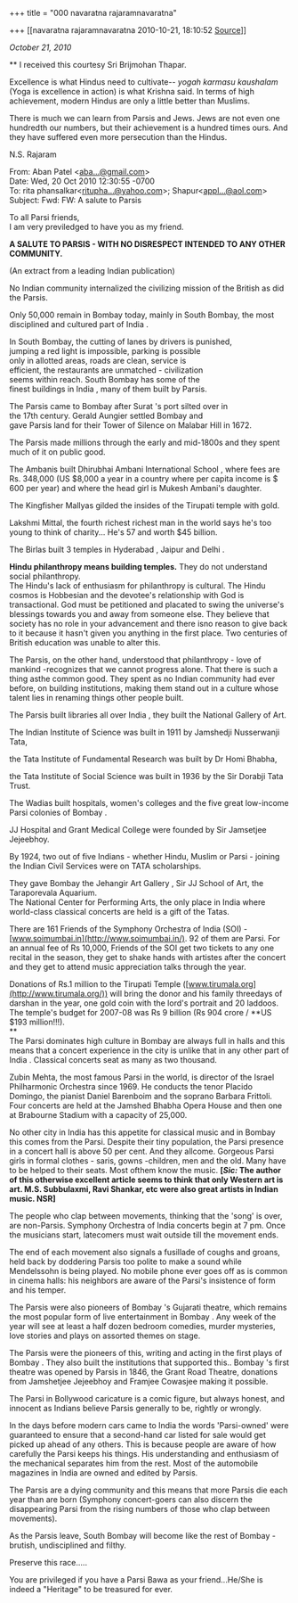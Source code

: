 +++
title = "000 navaratna rajaramnavaratna"

+++
[[navaratna rajaramnavaratna	2010-10-21, 18:10:52 [Source](https://groups.google.com/g/bvparishat/c/w98uDc6RLk0)]]



*October 21, 2010*



** I received this courtesy Sri Brijmohan Thapar.



 Excellence is what Hindus need to cultivate-- *yogah karmasu kaushalam* (Yoga is excellence in action) is what Krishna said. In terms of high achievement, modern Hindus are only a little better than Muslims.



 There is much we can learn from Parsis and Jews. Jews are not even one hundredth our numbers, but their achievement is a hundred times ours. And they have suffered even more persecution than the Hindus.



N.S. Rajaram



From: Aban Patel \<[aba...@gmail.com]()\>  
Date: Wed, 20 Oct 2010 12:30:55 -0700  
To: rita phansalkar\<[ritupha...@yahoo.com]()\>; Shapur\<[appl...@aol.com]()\>  
Subject: Fwd: FW: A salute to Parsis



 To all Parsi friends,  
I am very previledged to have you as my friend.  
  
**A SALUTE TO PARSIS - WITH NO DISRESPECT INTENDED TO ANY OTHER COMMUNITY.**

(An extract from a leading Indian publication)  
  
No Indian community internalized the civilizing mission of the British as did the Parsis.  
  
Only 50,000 remain in Bombay today, mainly in South Bombay, the most disciplined and cultured part of India .  
  
In South Bombay, the cutting of lanes by drivers is punished,  
 jumping a red light is impossible, parking is possible  
 only in allotted areas, roads are clean, service is  
 efficient, the restaurants are unmatched - civilization  
 seems within reach. South Bombay has some of the  
 finest buildings in India , many of them built by Parsis.  
  
The Parsis came to Bombay after Surat 's port silted over in  
the 17th century. Gerald Aungier settled Bombay and  
gave Parsis land for their Tower of Silence on Malabar Hill in 1672.

The Parsis made millions through the early and mid-1800s and they spent much of it on public good.  
  
The Ambanis built Dhirubhai Ambani International School , where fees are  
Rs. 348,000 (US $8,000 a year in a country where per capita income is $ 600 per year) and where the head girl is Mukesh Ambani's daughter.  
  
The Kingfisher Mallyas gilded the insides of the Tirupati temple with gold.  
  
Lakshmi Mittal, the fourth richest richest man in the world says he's too young to think of charity... He's 57 and worth $45 billion.  
  
The Birlas built 3 temples in Hyderabad , Jaipur and Delhi .  
  
**Hindu philanthropy means building temples.** They do not understand social philanthropy.  
The Hindu's lack of enthusiasm for philanthropy is cultural. The Hindu cosmos is Hobbesian and the devotee's relationship with God is transactional. God must be petitioned and placated to swing the
universe's blessings towards you and away from someone else. They believe that society has no role in your advancement and there isno reason to give back to it because it hasn't given you anything in the first place. Two centuries of British education was unable to alter this.  
  
The Parsis, on the other hand, understood that philanthropy - love of
mankind -recognizes that we cannot progress alone. That there is such a thing asthe common good. They spent as no Indian community had ever before, on building institutions, making them stand out in a culture whose talent lies in renaming things other people built.  
  
The Parsis built libraries all over India , they built the National Gallery of Art.  
  
The Indian Institute of Science was built in 1911 by Jamshedji Nusserwanji Tata,  
  
the Tata Institute of Fundamental Research was built by Dr Homi Bhabha,  
  
the Tata Institute of Social Science was built in 1936 by the Sir Dorabji Tata Trust.  
  
The Wadias built hospitals, women's colleges and the five great low-income Parsi colonies of Bombay .  
  
JJ Hospital and Grant Medical College were founded by Sir Jamsetjee Jejeebhoy.  
  
By 1924, two out of five Indians - whether Hindu, Muslim or Parsi - joining the Indian Civil Services were on TATA scholarships.  
  
They gave Bombay the Jehangir Art Gallery , Sir JJ School of Art, the Taraporevala Aquarium.  
The National Center for Performing Arts, the only place in India where world-class classical concerts are held is a gift of the Tatas.  
  
There are 161 Friends of the Symphony Orchestra of India (SOI) - [www.soimumbai.in](http://www.soimumbai.in/). 92 of them are Parsi. For an annual fee of Rs 10,000, Friends of the SOI get two tickets to any one recital in the season, they get to shake hands with artistes after the concert and they get to attend music appreciation talks through the year.  
  
Donations of Rs.1 million to the Tirupati Temple ([www.tirumala.org](http://www.tirumala.org/)) will bring the donor and his family threedays of darshan in the year, one gold coin with the lord's portrait and 20 laddoos. The temple's budget for 2007-08 was Rs 9 billion (Rs 904 crore / **US $193 million!!!).  
**  
The Parsi dominates high culture in Bombay are always full in halls and this means that a concert experience in the city is unlike that in any other part of India . Classical concerts seat as many as two thousand.  
  
Zubin Mehta, the most famous Parsi in the world, is director of the Israel Philharmonic Orchestra since 1969. He conducts the tenor Placido Domingo, the pianist Daniel Barenboim and the soprano Barbara Frittoli. Four concerts are held at the Jamshed Bhabha Opera House and then one at Brabourne Stadium with a capacity of 25,000.  
  
No other city in India has this appetite for classical music and in Bombay this comes from the Parsi. Despite their tiny population, the Parsi presence in a concert hall is above 50 per cent. And they allcome. Gorgeous Parsi girls in formal clothes - saris, gowns -children, men and the old. Many have to be helped to their seats. Most ofthem know the music. **\[*Sic:* The author of this otherwise excellent article seems to think that only Western art is art. M.S. Subbulaxmi, Ravi Shankar, etc were also great artists in Indian music. NSR\]**  
  
The people who clap between movements, thinking that the 'song' is over, are non-Parsis. Symphony Orchestra of India concerts begin at 7 pm. Once the musicians start, latecomers must wait outside till the movement ends.  
  
The end of each movement also signals a fusillade of coughs and groans, held back by doddering Parsis too polite to make a sound while Mendelssohn is being played. No mobile phone ever goes off as is common in cinema halls: his neighbors are aware of the Parsi's insistence of form and his temper.  
  
The Parsis were also pioneers of Bombay 's Gujarati theatre, which remains the most popular form of live entertainment in Bombay . Any week of the year will see at least a half dozen bedroom comedies, murder mysteries, love stories and plays on assorted themes on stage.  
  
The Parsis were the pioneers of this, writing and acting in the first plays of Bombay . They also built the institutions that supported
this.. Bombay 's first theatre was opened by Parsis in 1846, the Grant Road Theatre, donations from Jamshetjee Jejeebhoy and Framjee Cowasjee making it possible.  
  
The Parsi in Bollywood caricature is a comic figure, but always honest, and innocent as Indians believe Parsis generally to be, rightly or wrongly.  
  
 In the days before modern cars came to India the words 'Parsi-owned' were guaranteed to ensure that a second-hand car listed for sale would get picked up ahead of any others. This is because people are aware of how carefully the Parsi keeps his things. His understanding and enthusiasm of the mechanical separates him from the rest. Most of the automobile magazines in India are owned and edited by Parsis.  
  
The Parsis are a dying community and this means that more Parsis die each year than are born (Symphony concert-goers can also discern the disappearing Parsi from the rising numbers of those who clap between movements).  
  
As the Parsis leave, South Bombay will become like the rest of Bombay - brutish, undisciplined and filthy.  
  
Preserve this race.....  
  
You are privileged if you have a Parsi Bawa as your friend...He/She is indeed a "Heritage" to be treasured for ever.

